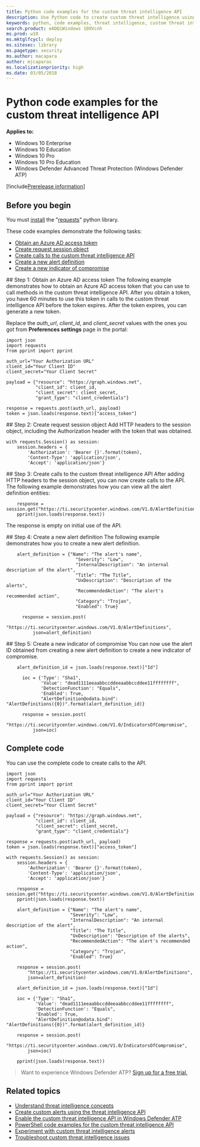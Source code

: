 ```yaml
---
title: Python code examples for the custom threat intelligence API
description: Use Python code to create custom threat intelligence using REST API.
keywords: python, code examples, threat intelligence, custom threat intelligence, rest api, api
search.product: eADQiWindows 10XVcnh
ms.prod: w10
ms.mktglfcycl: deploy
ms.sitesec: library
ms.pagetype: security
ms.author: macapara
author: mjcaparas
ms.localizationpriority: high
ms.date: 03/05/2018
---
```


# Python code examples for the custom threat intelligence API

**Applies to:**

- Windows 10 Enterprise
- Windows 10 Education
- Windows 10 Pro
- Windows 10 Pro Education
- Windows Defender Advanced Threat Protection (Windows Defender ATP)

[!include[Prerelease information](prerelease.md)]

## Before you begin
You must [install](http://docs.python-requests.org/en/master/user/install/#install) the "[requests](http://docs.python-requests.org/en/master/)" python library.

These code examples demonstrate the following tasks:
- [Obtain an Azure AD access token](#token)
- [Create request session object](#session-object)
- [Create calls to the custom threat intelligence API](#calls)
- [Create a new alert definition](#alert-definition)
- [Create a new indicator of compromise](#ioc)

<span id="token" />
## Step 1: Obtain an Azure AD access token
The following example demonstrates how to obtain an Azure AD access token that you can use to call methods in the custom threat intelligence API. After you obtain a token, you have 60 minutes to use this token in calls to the custom threat intelligence API before the token expires. After the token expires, you can generate a new token.

Replace the *auth_url*, *client_id*, and *client_secret* values with the ones you got from **Preferences settings** page in the portal:

```
import json
import requests
from pprint import pprint

auth_url="Your Authorization URL"
client_id="Your Client ID"
client_secret="Your Client Secret"

payload = {"resource": "https://graph.windows.net",
           "client_id": client_id,
           "client_secret": client_secret,
           "grant_type": "client_credentials"}

response = requests.post(auth_url, payload)
token = json.loads(response.text)["access_token"]
```


<span id="session-object" />
## Step 2: Create request session object
Add HTTP headers to the session object, including the Authorization header with the token that was obtained.

```
with requests.Session() as session:
    session.headers = {
        'Authorization': 'Bearer {}'.format(token),
        'Content-Type': 'application/json',
        'Accept': 'application/json'}
```

<span id="calls" />
## Step 3: Create calls to the custom threat intelligence API
After adding HTTP headers to the session object, you can now create calls to the API. The following example demonstrates how you can view all the alert definition entities:

```
    response = session.get("https://ti.securitycenter.windows.com/V1.0/AlertDefinitions")
    pprint(json.loads(response.text))
```

The response is empty on initial use of the API.

<span id="alert-definition" />
## Step 4: Create a new alert definition
The following example demonstrates how you to create a new alert definition.

```
    alert_definition = {"Name": "The alert's name",
                          "Severity": "Low",
                          "InternalDescription": "An internal description of the alert",
                          "Title": "The Title",
                          "UxDescription": "Description of the alerts",
                          "RecommendedAction": "The alert's recommended action",
                          "Category": "Trojan",
                          "Enabled": True}

      response = session.post(
          "https://ti.securitycenter.windows.com/V1.0/AlertDefinitions",
          json=alert_definition)
```

<span id="ioc" />
## Step 5: Create a new indicator of compromise
You can now use the alert ID obtained from creating a new alert definition to create a new indicator of compromise.

```
    alert_definition_id = json.loads(response.text)["Id"]

      ioc = {'Type': "Sha1",
             'Value': "dead1111eeaabbccddeeaabbccddee11ffffffff",
             'DetectionFunction': "Equals",
             'Enabled': True,
             "AlertDefinition@odata.bind": "AlertDefinitions({0})".format(alert_definition_id)}

      response = session.post(
          "https://ti.securitycenter.windows.com/V1.0/IndicatorsOfCompromise",
          json=ioc)
```

## Complete code
You can use the complete code to create calls to the API.

```syntax
import json
import requests
from pprint import pprint

auth_url="Your Authorization URL"
client_id="Your Client ID"
client_secret="Your Client Secret"

payload = {"resource": "https://graph.windows.net",
           "client_id": client_id,
           "client_secret": client_secret,
           "grant_type": "client_credentials"}

response = requests.post(auth_url, payload)
token = json.loads(response.text)["access_token"]

with requests.Session() as session:
    session.headers = {
        'Authorization': 'Bearer {}'.format(token),
        'Content-Type': 'application/json',
        'Accept': 'application/json'}

    response = session.get("https://ti.securitycenter.windows.com/V1.0/AlertDefinitions")
    pprint(json.loads(response.text))

    alert_definition = {"Name": "The alert's name",
                        "Severity": "Low",
                        "InternalDescription": "An internal description of the alert",
                        "Title": "The Title",
                        "UxDescription": "Description of the alerts",
                        "RecommendedAction": "The alert's recommended action",
                        "Category": "Trojan",
                        "Enabled": True}

    response = session.post(
        "https://ti.securitycenter.windows.com/V1.0/AlertDefinitions",
        json=alert_definition)

    alert_definition_id = json.loads(response.text)["Id"]

    ioc = {'Type': "Sha1",
           'Value': "dead1111eeaabbccddeeaabbccddee11ffffffff",
           'DetectionFunction': "Equals",
           'Enabled': True,
           "AlertDefinition@odata.bind": "AlertDefinitions({0})".format(alert_definition_id)}

    response = session.post(
        "https://ti.securitycenter.windows.com/V1.0/IndicatorsOfCompromise",
        json=ioc)

    pprint(json.loads(response.text))
```


>Want to experience Windows Defender ATP? [Sign up for a free trial.](https://www.microsoft.com/en-us/WindowsForBusiness/windows-atp?ocid=docs-wdatp-pyexample-belowfoldlink) 


## Related topics
- [Understand threat intelligence concepts](threat-indicator-concepts-windows-defender-advanced-threat-protection.md)
- [Create custom alerts using the threat intelligence API](custom-ti-api-windows-defender-advanced-threat-protection.md)
- [Enable the custom threat intelligence API in Windows Defender ATP](enable-custom-ti-windows-defender-advanced-threat-protection.md)
- [PowerShell code examples for the custom threat intelligence API](powershell-example-code-windows-defender-advanced-threat-protection.md)
- [Experiment with custom threat intelligence alerts](experiment-custom-ti-windows-defender-advanced-threat-protection.md)
- [Troubleshoot custom threat intelligence issues](troubleshoot-custom-ti-windows-defender-advanced-threat-protection.md)
